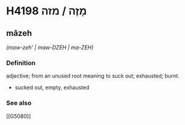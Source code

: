# H4198 מָזֶה / מזה

## mâzeh

_(maw-zeh' | maw-DZEH | ma-ZEH)_

### Definition

adjective; from an unused root meaning to suck out; exhausted; burnt.

- sucked out, empty, exhausted
### See also

[[G5080]]

